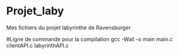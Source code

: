 # Projet_laby
Mes fichiers du projet labyrinthe de Ravensburger

#Ligne de commande pour la compilation 
gcc -Wall -o main main.c clientAPI.c labyrinthAPI.c
